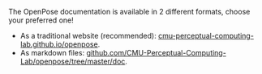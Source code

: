 The OpenPose documentation is available in 2 different formats, choose your preferred one!
- As a traditional website (recommended): [cmu-perceptual-computing-lab.github.io/openpose](https://cmu-perceptual-computing-lab.github.io/openpose).
- As markdown files: [github.com/CMU-Perceptual-Computing-Lab/openpose/tree/master/doc](https://github.com/CMU-Perceptual-Computing-Lab/openpose/tree/master/doc).
